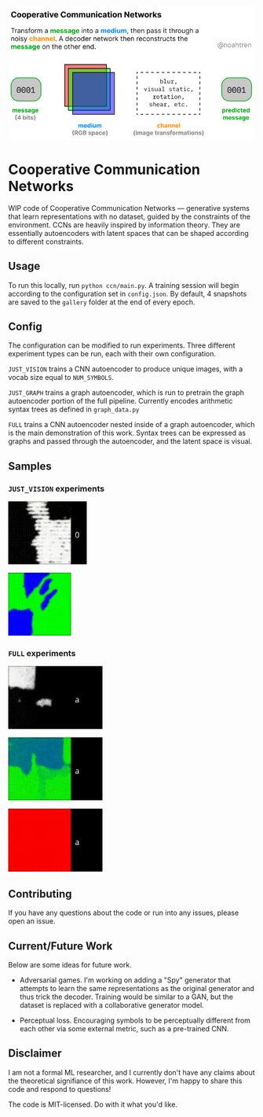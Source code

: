 ![Cooperative Communication Networks](/media/ccn.png)

# Cooperative Communication Networks

WIP code of Cooperative Communication Networks — generative systems that learn
representations with no dataset, guided by the constraints of the environment.
CCNs are heavily inspired by information theory. They are essentially
autoencoders with latent spaces that can be shaped according to different
constraints.

## Usage

To run this locally, run `python ccn/main.py`. A training session will begin
according to the configuration set in `config.json`. By default, 4 snapshots
are saved to the `gallery` folder at the end of every epoch.

## Config

The configuration can be modified to run experiments. Three different
experiment types can be run, each with their own configuration.

`JUST_VISION` trains a CNN autoencoder to produce unique images, with a vocab
size equal to `NUM_SYMBOLS`.

`JUST_GRAPH` trains a graph autoencoder, which is run to pretrain the graph
autoencoder portion of the full pipeline. Currently encodes arithmetic syntax
trees as defined in `graph_data.py` 

`FULL` trains a CNN autoencoder nested inside of a graph autoencoder, which is
the main demonstration of this work. Syntax trees can be expressed as graphs
and passed through the autoencoder, and the latent space is visual.

## Samples

### `JUST_VISION` experiments

![](/media/cloud_vision_only_newaug_test_night_animation.gif)

![](/media/cloud_vision_only_color_animation.gif)

### `FULL` experiments

![](/media/cloud_full_test_animation.gif)

![](/media/cloud_full_color_2_animation.gif)

![](/media/cloud_6node_full_color_animation.gif)


## Contributing

If you have any questions about the code or run into any issues, please open an
issue.

## Current/Future Work

Below are some ideas for future work.

* Adversarial games. I'm working on adding a "Spy" generator that attempts to
learn the same representations as the original generator and thus trick the
decoder. Training would be similar to a GAN, but the dataset is replaced with a 
collaborative generator model.

* Perceptual loss. Encouraging symbols to be perceptually different from each
other via some external metric, such as a pre-trained CNN.

## Disclaimer

I am not a formal ML researcher, and I currently don't have any claims about the
theoretical signifiance of this work. However, I'm happy to share this code and
respond to questions!

The code is MIT-licensed. Do with it what you'd like.
